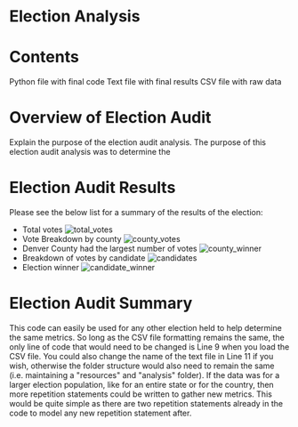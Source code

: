 # Election Analysis
# Contents 
Python file with final code
Text file with final results
CSV file with raw data

# Overview of Election Audit
Explain the purpose of the election audit analysis. The purpose of this election audit analysis was to determine the 

# Election Audit Results
Please see the below list for a summary of the results of the election:
  - Total votes
    ![total_votes](https://user-images.githubusercontent.com/71397190/96388028-d94ff180-116b-11eb-83d6-867fa9769c03.PNG)
  - Vote Breakdown by county
    ![county_votes](https://user-images.githubusercontent.com/71397190/96388032-dfde6900-116b-11eb-9e8b-d0778a469c93.PNG)
  - Denver County had the largest number of votes
    ![county_winner](https://user-images.githubusercontent.com/71397190/96388034-e240c300-116b-11eb-923d-a0ab777a3a6d.PNG)
  - Breakdown of votes by candidate
    ![candidates](https://user-images.githubusercontent.com/71397190/96388031-de14a580-116b-11eb-8403-cf0f85dfec81.PNG)
  - Election winner
    ![candidate_winner](https://user-images.githubusercontent.com/71397190/96388030-dc4ae200-116b-11eb-955c-e5cca0d8b1ff.PNG)
  
# Election Audit Summary
This code can easily be used for any other election held to help determine the same metrics. So long as the CSV file formatting remains the same, the only line of code that would need to be changed is Line 9 when you load the CSV file. You could also change the name of the text file in Line 11 if you wish, otherwise the folder structure would also need to remain the same (i.e. maintaining a "resources" and "analysis" folder). If the data was for a larger election population, like for an entire state or for the country, then more repetition statements could be written to gather new metrics. This would be quite simple as there are two repetition statements already in the code to model any new repetition statement after. 
  
    
